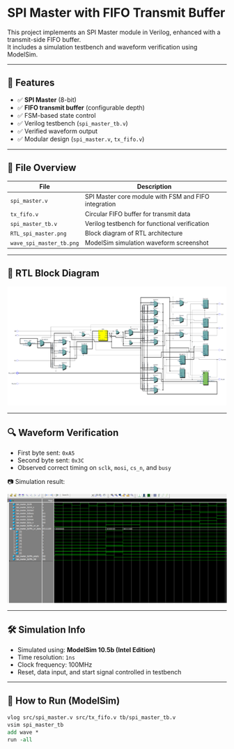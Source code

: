 # SPI Master with FIFO Transmit Buffer

This project implements an SPI Master module in Verilog, enhanced with a transmit-side FIFO buffer.  
It includes a simulation testbench and waveform verification using ModelSim.

---

## 📌 Features

- ✅ **SPI Master** (8-bit)
- ✅ **FIFO transmit buffer** (configurable depth)
- ✅ FSM-based state control
- ✅ Verilog testbench (`spi_master_tb.v`)
- ✅ Verified waveform output
- ✅ Modular design (`spi_master.v`, `tx_fifo.v`)

---

## 📁 File Overview

| File | Description |
|------|-------------|
| `spi_master.v` | SPI Master core module with FSM and FIFO integration |
| `tx_fifo.v` | Circular FIFO buffer for transmit data |
| `spi_master_tb.v` | Verilog testbench for functional verification |
| `RTL_spi_master.png` | Block diagram of RTL architecture |
| `wave_spi_master_tb.png` | ModelSim simulation waveform screenshot |

---

## 🧠 RTL Block Diagram

![RTL Block Diagram](RTL_spi_master.png)

---

## 🔍 Waveform Verification

- First byte sent: `0xA5`
- Second byte sent: `0x3C`
- Observed correct timing on `sclk`, `mosi`, `cs_n`, and `busy`

📷 Simulation result:

![SPI waveform](wave_spi_master_tb.png)

---

## 🛠 Simulation Info

- Simulated using: **ModelSim 10.5b (Intel Edition)**
- Time resolution: `1ns`
- Clock frequency: 100MHz
- Reset, data input, and start signal controlled in testbench

---

## 🚀 How to Run (ModelSim)

```tcl
vlog src/spi_master.v src/tx_fifo.v tb/spi_master_tb.v
vsim spi_master_tb
add wave *
run -all
